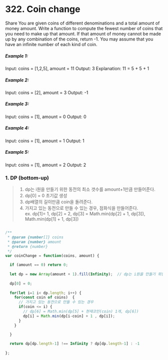 # 322. Coin change


Share
You are given coins of different denominations and a total amount of money amount. Write a function to compute the fewest number of coins that you need to make up that amount. 
If that amount of money cannot be made up by any combination of the coins, return -1. You may assume that you have an infinite number of each kind of coin.



##### Example 1:
Input: coins = [1,2,5], amount = 11
Output: 3
Explanation: 11 = 5 + 5 + 1

##### Example 2:
Input: coins = [2], amount = 3
Output: -1

##### Example 3:
Input: coins = [1], amount = 0
Output: 0

##### Example 4:
Input: coins = [1], amount = 1
Output: 1

##### Example 5:
Input: coins = [1], amount = 2
Output: 2



### 1. DP (bottom-up)

> 1. dp는 i원을 만들기 위한 동전의 최소 갯수를 amount+1만큼 만들어준다.
> 2. dp[0] = 0 초기값 생성
> 3. dp배열의 길이만큼 coin을 돌려준다.
> 4. 가지고 있는 동전으로 만들 수 있는 경우, 점화식을 만들어준다.  
     ex. dp[1]= 1, dp[2] = 2, dp[3] = Math.min(dp[2] + 1, dp[3]), Math.min(dp[1] + 1, dp[3])

~~~javascript

/**
 * @param {number[]} coins
 * @param {number} amount
 * @return {number}
 */
var coinChange = function(coins, amount) {

  if (amount == 0) return 0;
  
  let dp = new Array(amount + 1).fill(Infinity);  // dp는 i원을 만들기 위한 동전의 최소 갯수를 저장
  
  dp[0] = 0;
  
  for(let i=1 i< dp.length; i++) {
    for(const coin of coins)  {
      // 가지고 있는 동전으로 만들 수 있는 경우
      if(coin <= i) {
        // dp[6] = Math.min(dp[5] + 현재코인(coin) 1개, dp[6])
        dp[i] = Math.min(dp[i-coin] + 1 , dp[i]);
      }
    } 

  }
  
  return dp[dp.length-1] !== Infinity ? dp[dp.length-1] : -1
   
};
~~~



